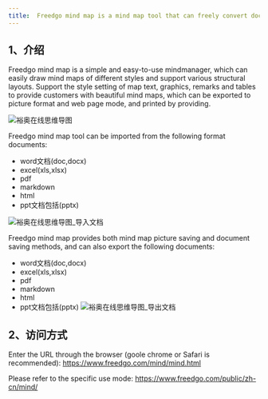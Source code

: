 ```yaml
---
title:  Freedgo mind map is a mind map tool that can freely convert documents
---
```

## 1、介绍

Freedgo mind map is a simple and easy-to-use mindmanager, which can easily draw mind maps of different styles and support various structural layouts. Support the style setting of map text, graphics, remarks and tables to provide customers with beautiful mind maps, which can be exported to picture format and web page mode, and printed by providing.
 
 ![裕奥在线思维导图](https://www.freedgo.com/public/themes/freedgo/mind/mind_index.png "阿里云架构图")
 
Freedgo mind map tool can be imported from the following format documents:

- word文档(doc,docx)
- excel(xls,xlsx)
- pdf
- markdown
- html
- ppt文档包括(pptx)

![裕奥在线思维导图_导入文档](https://www.freedgo.com/public/themes/freedgo/mind/mind_import.png "裕奥在线思维导图_导入文档")    
    
    
Freedgo mind map provides both mind map picture saving and document saving methods, and can also export the following documents:

- word文档(doc,docx)
- excel(xls,xlsx)
- pdf
- markdown
- html
- ppt文档包括(pptx)
![裕奥在线思维导图_导出文档](https://www.freedgo.com/public/themes/freedgo/mind/mind_export.png "裕奥在线思维导图_导出文档")  

 
## 2、访问方式

Enter the URL through the browser (goole chrome or Safari is recommended): https://www.freedgo.com/mind/mind.html

Please refer to the specific use mode:  https://www.freedgo.com/public/zh-cn/mind/

 



